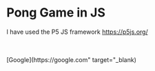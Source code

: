 # Pong Game in JS

I have used the P5 JS framework https://p5js.org/

<br>
<br>
[Google](https://google.com" target="_blank)
